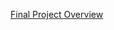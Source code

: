 [Final Project Overview](https://github.com/cu-ecen-aeld/final-project-alighadyali/wiki/Project%E2%80%90Overview)